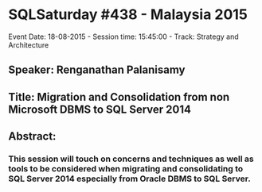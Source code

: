 # SQLSaturday #438 - Malaysia 2015
Event Date: 18-08-2015 - Session time: 15:45:00 - Track: Strategy and Architecture
## Speaker: Renganathan Palanisamy
## Title: Migration and Consolidation from non Microsoft DBMS to SQL Server 2014
## Abstract:
### This session will touch on concerns and techniques as well as tools to be considered when migrating and consolidating to SQL Server 2014 especially from Oracle DBMS to SQL Server.
